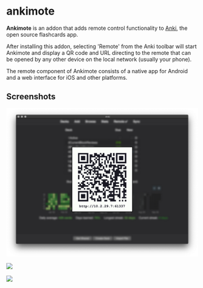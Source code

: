 # ankimote

**Ankimote** is an addon that adds remote control functionality to [Anki](https://apps.ankiweb.net/), the open source flashcards app.

After installing this addon, selecting 'Remote' from the Anki toolbar will start Ankimote and display a QR code and URL directing to the remote that can be opened by any other device on the local network (usually your phone).

The remote component of Ankimote consists of a native app for Android and a web interface for iOS and other platforms.

## Screenshots

![](https://raw.githubusercontent.com/TheDabblingDuck/ankimote/master/screenshots/ankimote-qr.png)

![](https://raw.githubusercontent.com/TheDabblingDuck/ankimote/master/screenshots/ankimote-settings.png)

![](https://raw.githubusercontent.com/TheDabblingDuck/ankimote/master/screenshots/ankimote-swipe.png)
